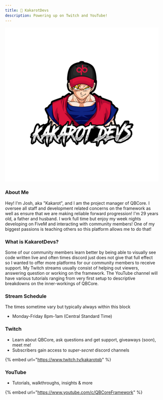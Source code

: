 ```yaml
---
title: 🎥 KakarotDevs
description: Powering up on Twitch and YouTube!
---
```


![](../../../assets/kakarotdevs.png)

### About Me

Hey! I'm Josh, aka "Kakarot", and I am the project manager of QBCore. I oversee all staff and development related concerns on the framework as well as ensure that we are making reliable forward progression! I'm 29 years old, a father and husband. I work full time but enjoy my week nights developing on FiveM and interacting with community members! One of my biggest passions is teaching others so this platform allows me to do that!

### What is KakarotDevs?

Some of our community members learn better by being able to visually see code written live and often times discord just does not give that full effect so I wanted to offer more platforms for our community members to receive support. My Twitch streams usually consist of helping out viewers, answering question or working on the framework. The YouTube channel will have various tutorials ranging from very first setup to descriptive breakdowns on the inner-workings of QBCore.

### Stream Schedule

The times sometime vary but typically always within this block

* Monday-Friday 8pm-1am (Central Standard Time)

### Twitch

* Learn about QBCore, ask questions and get support, giveaways (soon), meet me!
* Subscribers gain access to _super-secret_ discord channels

{% embed url="https://www.twitch.tv/kakarotqb" %}

### YouTube

* Tutorials, walkthroughs, insights & more

{% embed url="https://www.youtube.com/c/QBCoreFramework" %}
